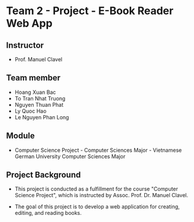 # Team 2 - Project - E-Book Reader Web App
## Instructor
- Prof. Manuel Clavel

## Team member
- Hoang Xuan Bac
- To Tran Nhat Truong
- Nguyen Thuan Phat
- Ly Quoc Hao
- Le Nguyen Phan Long

## Module
- Computer Science Project - Computer Sciences Major - Vietnamese German University
Computer Sciences Major


## **Project Background**

- This project is conducted as a fulfillment for the course &quot;Computer Science Project&quot;, which is instructed by Assoc. Prof. Dr. Manuel Clavel.

- The goal of this project is to develop a web application for creating, editing, and reading books.

